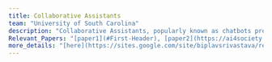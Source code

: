 ```yaml
---
title: Collaborative Assistants
team: "University of South Carolina"
description: "Collaborative Assistants, popularly known as chatbots provide an easy interface for users to obtain answers for their queries. At AI4Society, we build collaborative assistants for various applications such as information retrieval, answer election based questions, help learn puzzle solving through a series of conversations, and obtain information regarding sensor data."  
Relevant_Papers: "[paper1](#First-Header), [paper2](https://ai4society.github.io/publications/#Second-Header)"
more_details: "[here](https://sites.google.com/site/biplavsrivastava/research-1/dialog)"
---
```



